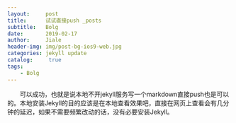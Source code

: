 ```yaml
---
layout:     post
title:      试试直接push _posts
subtitle:   Bolg
date:       2019-02-17
author:     Jiale
header-img: img/post-bg-ios9-web.jpg
categories: jekyll update
catalog: 	 true
tags:
    - Bolg
---
```

&emsp;&emsp;可以成功，也就是说本地不开jekyll服务写一个markdown直接push也是可以的。本地安装Jekyll的目的应该是在本地查看效果吧，直接在网页上查看会有几分钟的延迟，如果不需要频繁改动的话，没有必要安装Jekyll。